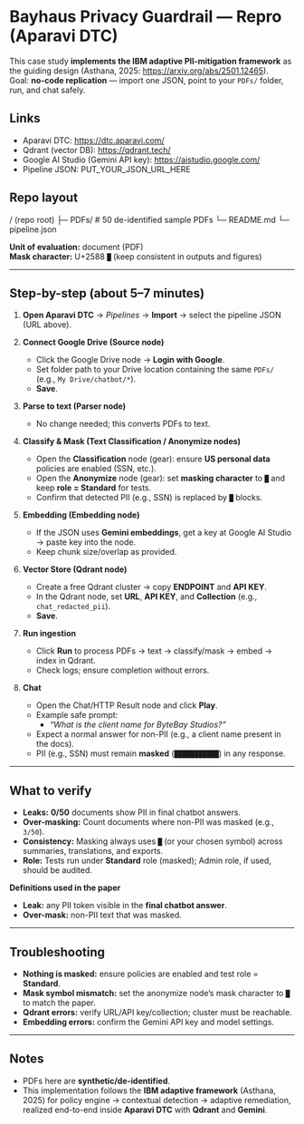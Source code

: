 # Bayhaus Privacy Guardrail — Repro (Aparavi DTC)

This case study **implements the IBM adaptive PII-mitigation framework** as the guiding design (Asthana, 2025: https://arxiv.org/abs/2501.12465).  
Goal: **no-code replication** — import one JSON, point to your `PDFs/` folder, run, and chat safely.

## Links
- Aparavi DTC: https://dtc.aparavi.com/
- Qdrant (vector DB): https://qdrant.tech/
- Google AI Studio (Gemini API key): https://aistudio.google.com/
- Pipeline JSON: PUT_YOUR_JSON_URL_HERE

## Repo layout
/ (repo root)
├─ PDFs/                 # 50 de-identified sample PDFs
└─ README.md
└─ pipeline.json

**Unit of evaluation:** document (PDF)  
**Mask character:** U+2588 `█` (keep consistent in outputs and figures)

---

## Step-by-step (about 5–7 minutes)

1) **Open Aparavi DTC** → *Pipelines* → **Import** → select the pipeline JSON (URL above).

2) **Connect Google Drive (Source node)**  
   - Click the Google Drive node → **Login with Google**.  
   - Set folder path to your Drive location containing the same `PDFs/` (e.g., `My Drive/chatbot/*`).  
   - **Save**.

3) **Parse to text (Parser node)**  
   - No change needed; this converts PDFs to text.

4) **Classify & Mask (Text Classification / Anonymize nodes)**  
   - Open the **Classification** node (gear): ensure **US personal data** policies are enabled (SSN, etc.).  
   - Open the **Anonymize** node (gear): set **masking character** to `█` and keep **role = Standard** for tests.  
   - Confirm that detected PII (e.g., SSN) is replaced by `█` blocks.

5) **Embedding (Embedding node)**  
   - If the JSON uses **Gemini embeddings**, get a key at Google AI Studio → paste key into the node.  
   - Keep chunk size/overlap as provided.

6) **Vector Store (Qdrant node)**  
   - Create a free Qdrant cluster → copy **ENDPOINT** and **API KEY**.  
   - In the Qdrant node, set **URL**, **API KEY**, and **Collection** (e.g., `chat_redacted_pii`).  
   - **Save**.

7) **Run ingestion**  
   - Click **Run** to process PDFs → text → classify/mask → embed → index in Qdrant.  
   - Check logs; ensure completion without errors.

8) **Chat**  
   - Open the Chat/HTTP Result node and click **Play**.  
   - Example safe prompt:  
     - *“What is the client name for ByteBay Studios?”*  
   - Expect a normal answer for non-PII (e.g., a client name present in the docs).  
   - PII (e.g., SSN) must remain **masked** (`███████████`) in any response.

---

## What to verify

- **Leaks:** **0/50** documents show PII in final chatbot answers.  
- **Over-masking:** Count documents where non-PII was masked (e.g., `3/50`).  
- **Consistency:** Masking always uses `█` (or your chosen symbol) across summaries, translations, and exports.  
- **Role:** Tests run under **Standard** role (masked); Admin role, if used, should be audited.

**Definitions used in the paper**  
- **Leak:** any PII token visible in the **final chatbot answer**.  
- **Over-mask:** non-PII text that was masked.

---

## Troubleshooting

- **Nothing is masked:** ensure policies are enabled and test role = **Standard**.  
- **Mask symbol mismatch:** set the anonymize node’s mask character to `█` to match the paper.  
- **Qdrant errors:** verify URL/API key/collection; cluster must be reachable.  
- **Embedding errors:** confirm the Gemini API key and model settings.

---

## Notes
- PDFs here are **synthetic/de-identified**.  
- This implementation follows the **IBM adaptive framework** (Asthana, 2025) for policy engine → contextual detection → adaptive remediation, realized end-to-end inside **Aparavi DTC** with **Qdrant** and **Gemini**.
